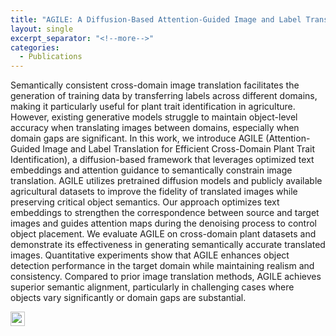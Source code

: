 ```yaml
---
title: "AGILE: A Diffusion-Based Attention-Guided Image and Label Translation for Efficient Cross-Domain Plant Trait Identification"
layout: single
excerpt_separator: "<!--more-->"
categories:
  - Publications
---
```


Semantically consistent cross-domain image translation facilitates the generation of training data by transferring labels across different domains, making it particularly useful for plant trait identification in agriculture. However, existing generative models struggle to maintain object-level accuracy when translating images between domains, especially when domain gaps are significant. In this work, we introduce AGILE (Attention-Guided Image and Label Translation for Efficient Cross-Domain Plant Trait Identification), a diffusion-based framework that leverages optimized text embeddings and attention guidance to semantically constrain image translation. AGILE utilizes pretrained diffusion models and publicly available agricultural datasets to improve the fidelity of translated images while preserving critical object semantics. Our approach optimizes text embeddings to strengthen the correspondence between source and target images and guides attention maps during the denoising process to control object placement. We evaluate AGILE on cross-domain plant datasets and demonstrate its effectiveness in generating semantically accurate translated images. Quantitative experiments show that AGILE enhances object detection performance in the target domain while maintaining realism and consistency. Compared to prior image translation methods, AGILE achieves superior semantic alignment, particularly in challenging cases where objects vary significantly or domain gaps are substantial.

<a href="https://arxiv.org/abs/2503.22019"><img src="https://img.shields.io/badge/arXiv-2503.22019-b31b1b.svg" height="22.5"></a>


<!--more-->

